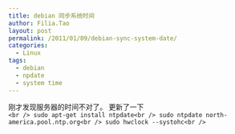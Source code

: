 ```yaml
---
title: debian 同步系统时间
author: Filia.Tao
layout: post
permalink: /2011/01/09/debian-sync-system-date/
categories:
  - Linux
tags:
  - debian
  - npdate
  - system time
---
```

刚才发现服务器的时间不对了。 更新了一下  
`<br />
sudo apt-get install ntpdate<br />
sudo ntpdate north-america.pool.ntp.org<br />
sudo hwclock --systohc<br />
`